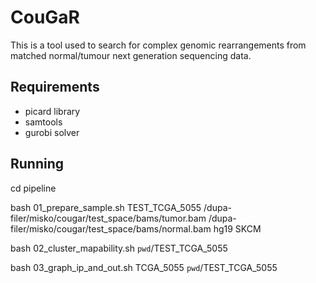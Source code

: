 CouGaR
==========

This is a tool used to search for complex genomic rearrangements from matched normal/tumour next generation sequencing data.

Requirements
-----------
* picard library
* samtools
* gurobi solver

Running
-----------

cd pipeline

bash 01_prepare_sample.sh TEST_TCGA_5055 /dupa-filer/misko/cougar/test_space/bams/tumor.bam /dupa-filer/misko/cougar/test_space/bams/normal.bam hg19 SKCM

bash 02_cluster_mapability.sh `pwd`/TEST_TCGA_5055

bash 03_graph_ip_and_out.sh TCGA_5055 `pwd`/TEST_TCGA_5055


